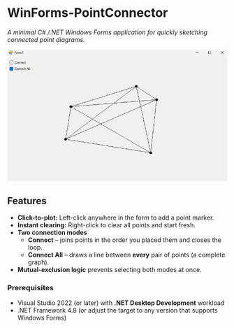 # WinForms-PointConnector

*A minimal C# /.NET Windows Forms application for quickly sketching connected point diagrams.*

![Screenshot of the running form](images/lab2.png)

## Features
- **Click-to-plot:** Left-click anywhere in the form to add a point marker.  
- **Instant clearing:** Right-click to clear all points and start fresh.  
- **Two connection modes**  
  - **Connect** – joins points in the order you placed them and closes the loop.  
  - **Connect All** – draws a line between **every** pair of points (a complete graph).  
- **Mutual-exclusion logic** prevents selecting both modes at once.

### Prerequisites
- Visual Studio 2022 (or later) with **.NET Desktop Development** workload  
- .NET Framework 4.8 (or adjust the target to any version that supports Windows Forms)
